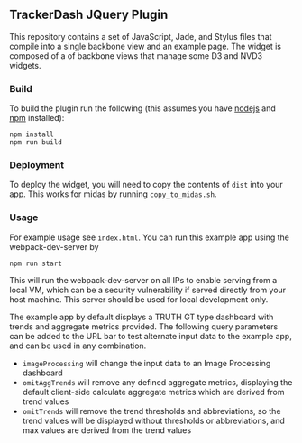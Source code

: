 ## TrackerDash JQuery Plugin

This repository contains a set of JavaScript, Jade, and Stylus files that
compile into a single backbone view and an example page. The widget is
composed of a of backbone views that manage some D3 and NVD3 widgets.

### Build

To build the plugin run the following (this assumes you have
[nodejs](http://nodejs.org/) and [npm](https://www.npmjs.org/) installed):

```
npm install
npm run build
```

### Deployment

To deploy the widget, you will need to copy the contents of `dist` into your
app. This works for midas by running `copy_to_midas.sh`.

### Usage

For example usage see `index.html`. You can run this example app using the
webpack-dev-server by

```
npm run start
```

This will run the webpack-dev-server on all IPs to enable serving from a local
VM, which can be a security vulnerability if served directly from your host machine.
This server should be used for local development only.

The example app by default displays a TRUTH GT type dashboard with trends
and aggregate metrics provided.  The following query parameters can be
added to the URL bar to test alternate input data to the example app, and
can be used in any combination.

 * `imageProcessing` will change the input data to an Image Processing dashboard
 * `omitAggTrends` will remove any defined aggregate metrics, displaying the
default client-side calculate aggregate metrics which are derived from trend values
 * `omitTrends` will remove the trend thresholds and abbreviations, so the trend
values will be displayed without thresholds or abbreviations, and max values are
derived from the trend values
